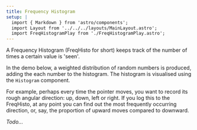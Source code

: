 ```yaml
---
title: Frequency Histogram
setup: |
  import { Markdown } from 'astro/components';
  import Layout from '../../../layouts/MainLayout.astro';
  import FreqHistogramPlay from './FreqHistogramPlay.astro';
---
```


A Frequency Histogram (FreqHisto for short) keeps track of the number of times a certain value is 'seen'. 

In the demo below, a weighted distribution of random numbers is produced, adding the each number to the histogram. The histogram is visualised using the `Histogram` component.

<FreqHistogramPlay />

For example, perhaps every time the pointer moves, you want to record its rough angular direction: up, down, left or right. If you log this to the FreqHisto, at any point you can find out the most frequently occurring direction, or, say, the proportion of upward moves compared to downward. 


_Todo..._